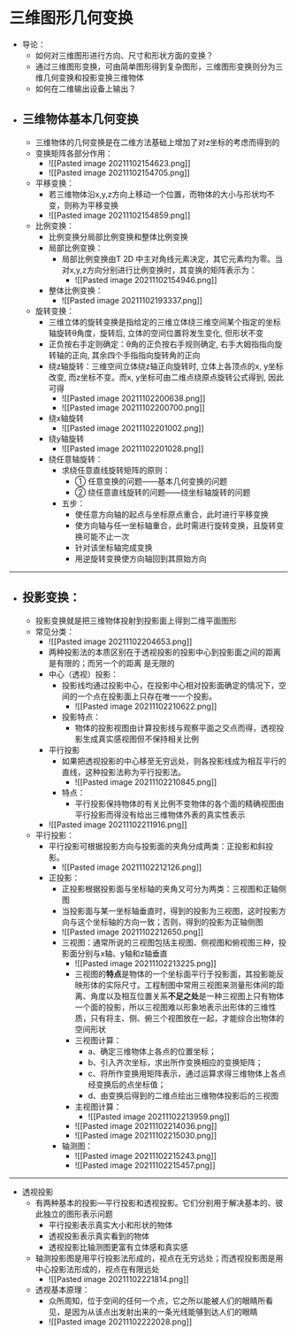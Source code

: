 # 三维图形几何变换
- 导论：
	- 如何对三维图形进行方向、尺寸和形状方面的变换？
	- 通过三维图形变换，可由简单图形得到复杂图形，三维图形变换则分为三维几何变换和投影变换三维物体
	- 如何在二维输出设备上输出？
- ## 三维物体基本几何变换
	- 三维物体的几何变换是在二维方法基础上增加了对z坐标的考虑而得到的
	- 变换矩阵各部分作用：
		- ![[Pasted image 20211102154623.png]]
		- ![[Pasted image 20211102154705.png]]
	- 平移变换：
		- 若三维物体沿x,y,z方向上移动一个位置，而物体的大小与形状均不变，则称为平移变换
		- ![[Pasted image 20211102154859.png]]
	- 比例变换：
		- 比例变换分局部比例变换和整体比例变换
		- 局部比例变换：
			- 局部比例变换由T 2D 中主对角线元素决定，其它元素均为零。当对x,y,z方向分别进行比例变换时，其变换的矩阵表示为：
				- ![[Pasted image 20211102154946.png]]
		- 整体比例变换：
			- ![[Pasted image 20211102193337.png]]
	- 旋转变换：
		- 三维立体的旋转变换是指给定的三维立体绕三维空间某个指定的坐标轴旋转θ角度，旋转后, 立体的空间位置将发生变化, 但形状不变
		- 正负按右手定则确定：θ角的正负按右手规则确定, 右手大姆指指向旋转轴的正向, 其余四个手指指向旋转角的正向
		- 绕z轴旋转：三维空间立体绕z轴正向旋转时, 立体上各顶点的x, y坐标改变, 而z坐标不变。而x, y坐标可由二维点绕原点旋转公式得到, 因此可得
			- ![[Pasted image 20211102200638.png]]
			- ![[Pasted image 20211102200700.png]]
		- 绕x轴旋转
			- ![[Pasted image 20211102201002.png]]
		- 绕y轴旋转
			- ![[Pasted image 20211102201028.png]]
		- 绕任意轴旋转：
			- 求绕任意直线旋转矩阵的原则：
				- ① 任意变换的问题——基本几何变换的问题
				- ② 绕任意直线旋转的问题——绕坐标轴旋转的问题
			- 五步：
				- 使任意方向轴的起点与坐标原点重合，此时进行平移变换
				- 使方向轴与任一坐标轴重合，此时需进行旋转变换，且旋转变换可能不止一次
				- 针对该坐标轴完成变换
				- 用逆旋转变换使方向轴回到其原始方向
---
- ## 投影变换：
	- 投影变换就是把三维物体投射到投影面上得到二维平面图形
	- 常见分类：
		- ![[Pasted image 20211102204653.png]]
		- 两种投影法的本质区别在于透视投影的投影中心到投影面之间的距离是有限的；而另一个的距离	是无限的
		- 中心（透视）投影：
			- 投影线均通过投影中心，在投影中心相对投影面确定的情况下，空间的一个点在投影面上只存在唯一一个投影。
				- ![[Pasted image 20211102210622.png]]
			- 投影特点：
				- 物体的投影视图由计算投影线与观察平面之交点而得，透视投影生成真实感视图但不保持相关比例
		- 平行投影
			- 如果把透视投影的中心移至无穷远处，则各投影线成为相互平行的直线，这种投影法称为平行投影法。
				- ![[Pasted image 20211102210845.png]]
			- 特点：
				- 平行投影保持物体的有关比例不变物体的各个面的精确视图由平行投影而得没有给出三维物体外表的真实性表示
		- ![[Pasted image 20211102211916.png]]
	- 平行投影：
		- 平行投影可根据投影方向与投影面的夹角分成两类：正投影和斜投影。
			- ![[Pasted image 20211102212126.png]]
		- 正投影：
			- 正投影根据投影面与坐标轴的夹角又可分为两类：三视图和正轴侧图
			- 当投影面与某一坐标轴垂直时，得到的投影为三视图，这时投影方向与这个坐标轴的方向一致；否则，得到的投影为正轴侧图
			- ![[Pasted image 20211102212650.png]]
			- 三视图：通常所说的三视图包括主视图、侧视图和俯视图三种，投影面分别与x轴、y轴和z轴垂直
				- ![[Pasted image 20211102213225.png]]
				- 三视图的**特点**是物体的一个坐标面平行于投影面，其投影能反映形体的实际尺寸。工程制图中常用三视图来测量形体间的距离、角度以及相互位置关系**不足之处**是一种三视图上只有物体一个面的投影，所以三视图难以形象地表示出形体的三维性质，只有将主、侧、俯三个视图放在一起，才能综合出物体的空间形状
				- 三视图计算：
					- a、确定三维物体上各点的位置坐标；
					- b、引入齐次坐标，求出所作变换相应的变换矩阵；
					- c、将所作变换用矩阵表示，通过运算求得三维物体上各点经变换后的点坐标值；
					- d、由变换后得到的二维点绘出三维物体投影后的三视图
				- 主视图计算：
					- ![[Pasted image 20211102213959.png]]
				- ![[Pasted image 20211102214036.png]]
				- ![[Pasted image 20211102215030.png]]
			- 轴测图：
				- ![[Pasted image 20211102215243.png]]
				- ![[Pasted image 20211102215457.png]]

---
- 透视投影
	- 有两种基本的投影—平行投影和透视投影。它们分别用于解决基本的、彼此独立的图形表示问题
		- 平行投影表示真实大小和形状的物体
		- 透视投影表示真实看到的物体
		- 透视投影比轴测图更富有立体感和真实感
	- 轴测投影图是用平行投影法形成的，视点在无穷远处；而透视投影图是用中心投影法形成的，视点在有限远处
		- ![[Pasted image 20211102221814.png]]
	- 透视基本原理：
		- 众所周知，位于空间的任何一个点，它之所以能被人们的眼睛所看见，是因为从该点出发射出来的一条光线能够到达人们的眼睛
		- ![[Pasted image 20211102222028.png]]